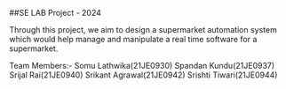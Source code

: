 ##SE LAB Project - 2024

Through this project, we aim to design a  supermarket automation system which would help manage and manipulate a real time software for a supermarket.

Team Members:-
Somu Lathwika(21JE0930)
Spandan Kundu(21JE0937)
Srijal Rai(21JE0940)
Srikant Agrawal(21JE0942)
Srishti Tiwari(21JE0944)
